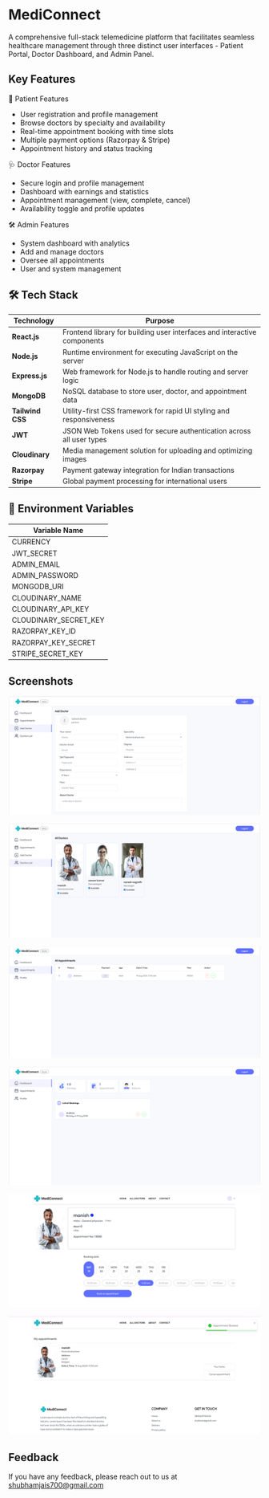 
# MediConnect

A comprehensive full-stack telemedicine platform that facilitates seamless healthcare management through three distinct user interfaces - Patient Portal, Doctor Dashboard, and Admin Panel.


## Key Features

 👤 Patient Features
- User registration and profile management  
- Browse doctors by specialty and availability  
- Real-time appointment booking with time slots  
- Multiple payment options (Razorpay & Stripe)  
- Appointment history and status tracking  

 🩺 Doctor Features
- Secure login and profile management  
- Dashboard with earnings and statistics  
- Appointment management (view, complete, cancel)  
- Availability toggle and profile updates  

 🛠️ Admin Features
- System dashboard with analytics  
- Add and manage doctors  
- Oversee all appointments  
- User and system management  

## 🛠️ Tech Stack

| Technology     | Purpose                                                                 |
|----------------|-------------------------------------------------------------------------|
| **React.js**   | Frontend library for building user interfaces and interactive components|
| **Node.js**    | Runtime environment for executing JavaScript on the server              |
| **Express.js** | Web framework for Node.js to handle routing and server logic            |
| **MongoDB**    | NoSQL database to store user, doctor, and appointment data              |
| **Tailwind CSS**| Utility-first CSS framework for rapid UI styling and responsiveness   |
| **JWT**        | JSON Web Tokens used for secure authentication across all user types   |
| **Cloudinary** | Media management solution for uploading and optimizing images           |
| **Razorpay**   | Payment gateway integration for Indian transactions                     |
| **Stripe**     | Global payment processing for international users                       |

## 🔐 Environment Variables

| Variable Name            |
|--------------------------|
| CURRENCY                 |
| JWT_SECRET               |
| ADMIN_EMAIL              |
| ADMIN_PASSWORD           |
| MONGODB_URI              |
| CLOUDINARY_NAME          |
| CLOUDINARY_API_KEY       |
| CLOUDINARY_SECRET_KEY    |
| RAZORPAY_KEY_ID          |
| RAZORPAY_KEY_SECRET      |
| STRIPE_SECRET_KEY        |

## Screenshots

![App Screenshot](https://github.com/shubhamjaiswal760/music/blob/main/admin1.png?raw=true)

![App Screenshot](https://github.com/shubhamjaiswal760/music/blob/main/admin2.png?raw=true)

![App Screenshot](https://github.com/shubhamjaiswal760/music/blob/main/doc1.png?raw=true)

![App Screenshot](https://github.com/shubhamjaiswal760/music/blob/main/doc2.png?raw=true)

![App Screenshot](https://github.com/shubhamjaiswal760/music/blob/main/patient1.png?raw=true)

![App Screenshot](https://github.com/shubhamjaiswal760/music/blob/main/patient2.png?raw=true)

## Feedback

If you have any feedback, please reach out to us at shubhamjais700@gmail.com

